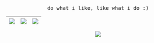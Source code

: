 
<p align="center"> <samp> do what i like, like what i do :)</samp> </p>

|![](https://github-profile-summary-cards.vercel.app/api/cards/stats?username=werixx1&theme=tokyonight)|![](https://github-profile-summary-cards.vercel.app/api/cards/repos-per-language?username=werixx1&theme=tokyonight)|![](https://github-profile-summary-cards.vercel.app/api/cards/most-commit-language?username=werixx1&theme=tokyonight)|
|-----|------|------|
<p align="center">
  <a href="https://skillicons.dev">
    <img src="https://skillicons.dev/icons?i=c,cpp,py,pytorch,opencv,matlab,raspberrypi,arduino,neovim" />
  </a>
</p>










